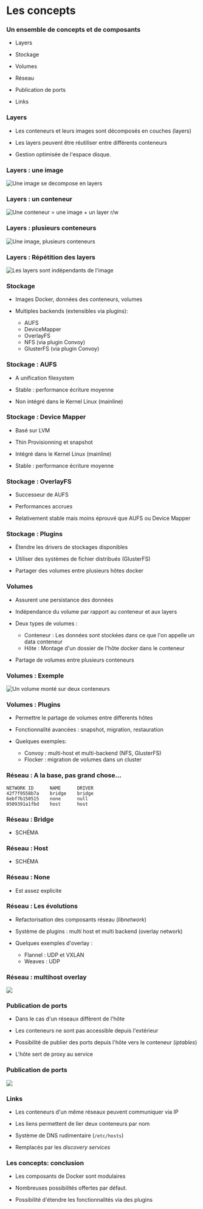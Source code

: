 # Les concepts

### Un ensemble de concepts et de composants

- Layers

- Stockage

- Volumes

- Réseau

- Publication de ports

- Links

### Layers

- Les conteneurs et leurs images sont décomposés en couches (layers)

- Les layers peuvent être réutiliser entre différents conteneurs

- Gestion optimisée de l'espace disque.

### Layers : une image

![Une image se decompose en layers](images/docker/image-layers.jpg)

### Layers : un conteneur

![Une conteneur = une image + un layer r/w](images/docker/container-layers.jpg)

### Layers : plusieurs conteneurs

![Une image, plusieurs conteneurs](images/docker/sharing-layers.jpg)

### Layers : Répétition des layers

![Les layers sont indépendants de l'image](images/docker/saving-space.jpg)

### Stockage

- Images Docker, données des conteneurs, volumes

- Multiples backends (extensibles via plugins):
    - AUFS
    - DeviceMapper
    - OverlayFS
    - NFS (via plugin Convoy)
    - GlusterFS (via plugin Convoy)

### Stockage : AUFS

- A unification filesystem

- Stable : performance écriture moyenne

- Non intégré dans le Kernel Linux (mainline)

### Stockage : Device Mapper

- Basé sur LVM

- Thin Provisionning et snapshot

- Intégré dans le Kernel Linux (mainline)

- Stable : performance écriture moyenne

### Stockage : OverlayFS

- Successeur de AUFS

- Performances accrues

- Relativement stable mais moins éprouvé que AUFS ou Device Mapper

### Stockage : Plugins

- Étendre les drivers de stockages disponibles

- Utiliser des systèmes de fichier distribués (GlusterFS)

- Partager des volumes entre plusieurs hôtes docker

### Volumes

- Assurent une persistance des données

- Indépendance du volume par rapport au conteneur et aux layers

- Deux types de volumes :
    - Conteneur : Les données sont stockées dans ce que l'on appelle un data conteneur
    - Hôte : Montage d'un dossier de l'hôte docker dans le conteneur

- Partage de volumes entre plusieurs conteneurs

### Volumes : Exemple

![Un volume monté sur deux conteneurs](images/docker/shared-volume.jpg)

### Volumes : Plugins

- Permettre le partage de volumes entre differents hôtes

- Fonctionnalité avancées : snapshot, migration, restauration

- Quelques exemples:
    - Convoy : multi-host et multi-backend (NFS, GlusterFS) 
    - Flocker : migration de volumes dans un cluster

### Réseau : A la base, pas grand chose...

```
NETWORK ID      NAME      DRIVER
42f7f9558b7a    bridge    bridge
6ebf7b150515    none      null
0509391a1fbd    host      host
```

### Réseau : Bridge

- SCHÉMA

### Réseau : Host

- SCHÉMA

### Réseau : None

- Est assez explicite

### Réseau : Les évolutions

- Refactorisation des composants réseau (*libnetwork*)

- Système de plugins : multi host et multi backend (overlay network)

- Quelques exemples d'overlay :
    - Flannel : UDP et VXLAN
    - Weaves : UDP

### Réseau : multihost overlay

![](images/docker/overlay_network.png)

### Publication de ports

- Dans le cas d'un réseaux diffèrent de l'hôte

- Les conteneurs ne sont pas accessible depuis l'extérieur

- Possibilité de publier des ports depuis l'hôte vers le conteneur (*iptables*) 

- L'hôte sert de proxy au service

### Publication de ports

![](images/docker/network_access.png)

### Links

- Les conteneurs d'un même réseaux peuvent communiquer via IP

- Les liens permettent de lier deux conteneurs par nom

- Système de DNS rudimentaire (`/etc/hosts`)

- Remplacés par les *discovery services*

### Les concepts: conclusion

- Les composants de Docker sont modulaires

- Nombreuses possibilités offertes par défaut.

- Possibilité d'étendre les fonctionnalités via des plugins


